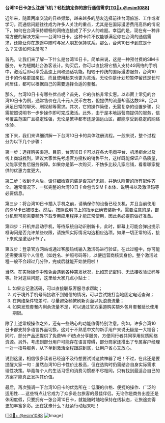 **台湾10日卡怎么注册飞机？轻松搞定你的旅行通信需求[[TG💪+ @esim1088](https://t.me/s/esim1088)]**

近年来，随着两岸交流的日益频繁，越来越多的朋友选择前往台湾旅游、工作或者学习。而通信问题往往成为许多人关注的重点，尤其是在国际漫游费用高昂的情况下，如何在台湾保持顺畅的网络连接成了不少人的难题。幸运的是，现在有一种非常方便的解决方案——台湾10日卡。这种卡片不仅能够满足你在台湾的通信需求，还能让你在旅途中随时与家人朋友保持联系。那么，台湾10日卡到底是什么？又该如何注册呢？

首先，让我们来了解一下什么是台湾10日卡。简单来说，这是一种预付费的SIM卡服务，专为短期赴台游客设计。购买后，你可以直接将它插入支持4G网络的手机中，激活后即可享受高速上网和通话功能。相较于传统的国际漫游服务，台湾10日卡的价格更加亲民，而且使用起来也更为灵活。无论你是计划短暂停留还是长时间居住，都可以根据自己的需要选择合适的套餐。

那么，台湾10日卡有哪些优点呢？首先，它的价格非常实惠。以市面上常见的台湾10日卡为例，通常售价在几十元人民币左右，但提供的流量却高达数GB，足以满足日常的聊天、刷视频等需求。其次，它的操作简便，无需复杂的设置步骤，只需按照说明书一步步操作即可完成激活。此外，由于是本地运营商提供的服务，信号覆盖范围广且稳定性强，无论是繁华都市还是偏远山区，都能享受到稳定的网络体验。

接下来，我们来详细讲解一下台湾10日卡的具体注册流程。一般来说，整个过程分为以下几个步骤：

第一步：选择购买渠道。目前，台湾10日卡可以在各大电商平台、机场柜台以及线上商城找到。建议大家优先考虑官方授权的销售平台，这样既能保证产品质量，又能享受售后服务保障。如果你是第一次购买，不妨多比较几家店铺，看看哪家提供的优惠力度更大。

第二步：收到卡片后，请仔细检查包装是否完好无损，并确认附带的所有配件齐全。通常情况下，一张完整的台湾10日卡会包含SIM卡本体、说明书以及激活码等必要信息。

第三步：将台湾10日卡插入手机之前，请确保你的设备已经关机，并且当前使用的SIM卡已被取出。然后，按照说明书上的指示正确安装新卡。需要注意的是，部分机型可能需要额外下载专用应用程序才能正常使用，因此务必提前做好准备。

第四步：开机并启动手机，等待系统自动识别新卡。此时，屏幕上可能会弹出提示框询问是否允许某些权限，请按照实际情况勾选相应选项。如果一切正常的话，接下来就是激活环节了。

第五步：登录官方网站或通过客服热线输入激活码进行验证。在此过程中，你可能还需要填写个人信息（如姓名、护照号码等），以便运营商核实身份。整个激活过程一般不会超过几分钟，完成后就能开始使用啦！

当然，在实际操作中难免会遇到各种突发状况，比如忘记密码、无法接收验证码等等。针对这些问题，这里给大家几点小贴士：

1. 如果忘记激活码，可以直接联系客服寻求帮助；
2. 对于境外手机号码接收不到短信的情况，可以尝试拨打当地固定电话查询；
3. 在网络条件较差时，尽量避免频繁刷新页面以免浪费流量；
4. 如果发现套餐内剩余流量不足，可以通过官方渠道购买额外包月套餐延长使用期限。

除了上述常规操作之外，还有一些贴心的功能值得特别注意。例如，许多台湾10日卡都支持多语言界面切换，这对于不熟悉中文的新手用户来说无疑是一大福音；同时，部分产品还提供了免费Wi-Fi热点分享服务，方便同行者共同享用优质网络资源。另外，考虑到部分用户可能存在语言障碍，部分商家还推出了专属客户经理一对一指导服务，从下单到激活全程跟踪到底，让用户省心又放心。

说到这里，相信很多读者已经迫不及待想要试试这款神器了吧！不过，在此还是要提醒大家一句：虽然台湾10日卡性价比极高，但在选购时仍需结合自身实际需求理性决策。毕竟每个人的生活习惯和消费习惯都不尽相同，只有找到最适合自己的方案才能真正发挥其价值。

最后，再次强调一下台湾10日卡的优势所在：低廉的价格、便捷的操作、广泛的适用性……这些特点让它成为了众多赴台旅客的最佳伴侣。无论你是商务出差还是休闲度假，只要拥有一张台湾10日卡，就能随时随地保持在线状态，让旅途变得更加丰富多彩。还在犹豫什么？赶紧行动起来吧！

[[TG💪+ @esim1088](https://t.me/s/esim1088) ![Image](https://i.postimg.cc/4NQfJmqS/Snipaste-2025-05-13-00-14-12.png)]